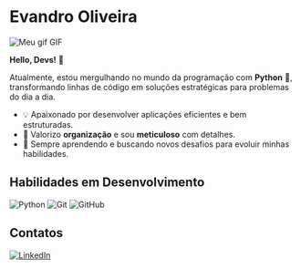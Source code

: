 # Evandro Oliveira

![Meu gif GIF](https://tenor.com/fMpLjhtXUcs.gif)

**Hello, Devs!** 👋

Atualmente, estou mergulhando no mundo da programação com **Python** 🐍, transformando linhas de código em soluções estratégicas para problemas do dia a dia. 

- 💡 Apaixonado por desenvolver aplicações eficientes e bem estruturadas.
- 🧠 Valorizo **organização** e sou **meticuloso** com detalhes.
- 🌱 Sempre aprendendo e buscando novos desafios para evoluir minhas habilidades.

## Habilidades em Desenvolvimento

![Python](https://img.shields.io/badge/Python-3776AB?style=for-the-badge&logo=python&logoColor=white)
![Git](https://img.shields.io/badge/Git-F05032?style=for-the-badge&logo=git&logoColor=white)
![GitHub](https://img.shields.io/badge/GitHub-181717?style=for-the-badge&logo=github&logoColor=white)

## Contatos

[![LinkedIn](https://img.shields.io/badge/LinkedIn-0077B5?style=for-the-badge&logo=linkedin&logoColor=white)](https://www.linkedin.com/in/evandro-oliveira-andrade/)
